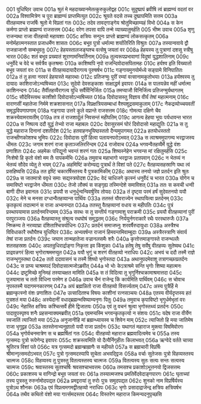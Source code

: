 001	युधिष्ठिर उवाच
001a	श्रुतं मे महदाख्यानमेतत्कुरुकुलोद्वह
001c	सुदुष्प्रापं ब्रवीषि त्वं ब्राह्मण्यं वदतां वर
002a	विश्वामित्रेण च पुरा ब्राह्मण्यं प्राप्तमित्युत
002c	श्रूयते वदसे तच्च दुष्प्रापमिति सत्तम
003a	वीतहव्यश्च राजर्षिः श्रुतो मे विप्रतां गतः
003c	तदेव तावद्गाङ्गेय श्रोतुमिच्छाम्यहं विभो
004a	स केन कर्मणा प्राप्तो ब्राह्मण्यं राजसत्तम
004c	वरेण तपसा वापि तन्मे व्याख्यातुमर्हति
005	भीष्म उवाच
005a	शृणु राजन्यथा राजा वीतहव्यो महायशाः
005c	क्षत्रियः सन्पुनः प्राप्तो ब्राह्मण्यं लोकसत्कृतम्
006a	मनोर्महात्मनस्तात प्रजाधर्मेण शासतः
006c	बभूव पुत्रो धर्मात्मा शर्यातिरिति विश्रुतः
007a	तस्यान्ववाये द्वौ राजन्राजानौ सम्बभूवतुः
007c	हेहयस्तालजङ्घश्च वत्सेषु जयतां वर
008a	हेहयस्य तु पुत्राणां दशसु स्त्रीषु भारत
008c	शतं बभूव प्रख्यातं शूराणामनिवर्तिनाम्
009a	तुल्यरूपप्रभावाणां विदुषां युद्धशालिनाम्
009c	धनुर्वेदे च वेदे च सर्वत्रैव कृतश्रमाः
010a	काशिष्वपि नृपो राजन्दिवोदासपितामहः
010c	हर्यश्व इति विख्यातो बभूव जयतां वरः
011a	स वीतहव्यदायादैरागत्य पुरुषर्षभ
011c	गङ्गायमुनयोर्मध्ये सङ्ग्रामे विनिपातितः
012a	तं तु हत्वा नरवरं हेहयास्ते महारथाः
012c	प्रतिजग्मुः पुरीं रम्यां वत्सानामकुतोभयाः
013a	हर्यश्वस्य तु दायादः काशिराजोऽभ्यषिच्यत
013c	सुदेवो देवसङ्काशः साक्षाद्धर्म इवापरः
014a	स पालयन्नेव महीं धर्मात्मा काशिनन्दनः
014c	तैर्वीतहव्यैरागत्य युधि सर्वैर्विनिर्जितः
015a	तमप्याजौ विनिर्जित्य प्रतिजग्मुर्यथागतम्
015c	सौदेविस्त्वथ काशीशो दिवोदासोऽभ्यषिच्यत
016a	दिवोदासस्तु विज्ञाय वीर्यं तेषां महात्मनाम्
016c	वाराणसीं महातेजा निर्ममे शक्रशासनात्
017a	विप्रक्षत्रियसम्बाधां वैश्यशूद्रसमाकुलाम्
017c	नैकद्रव्योच्चयवतीं समृद्धविपणापणाम्
018a	गङ्गाया उत्तरे कूले वप्रान्ते राजसत्तम
018c	गोमत्या दक्षिणे चैव शक्रस्येवामरावतीम्
019a	तत्र तं राजशार्दूलं निवसन्तं महीपतिम्
019c	आगत्य हेहया भूयः पर्यधावन्त भारत
020a	स निष्पत्य ददौ युद्धं तेभ्यो राजा महाबलः
020c	देवासुरसमं घोरं दिवोदासो महाद्युतिः
021a	स तु युद्धे महाराज दिनानां दशतीर्दश
021c	हतवाहनभूयिष्ठस्ततो दैन्यमुपागमत्
022a	हतयोधस्ततो राजन्क्षीणकोशश्च भूमिपः
022c	दिवोदासः पुरीं हित्वा पलायनपरोऽभवत्
023a	स त्वाश्रममुपागम्य भरद्वाजस्य धीमतः
023c	जगाम शरणं राजा कृताञ्जलिररिन्दम
024	राजोवाच
024a	भगवन्वैतहव्यैर्मे युद्धे वंशः प्रणाशितः
024c	अहमेकः परिद्यूनो भवन्तं शरणं गतः
025a	शिष्यस्नेहेन भगवन्स मां रक्षितुमर्हसि
025c	निःशेषो हि कृतो वंशो मम तैः पापकर्मभिः
026a	तमुवाच महाभागो भरद्वाजः प्रतापवान्
026c	न भेतव्यं न भेतव्यं सौदेव व्येतु ते भयम्
027a	अहमिष्टिं करोम्यद्य पुत्रार्थं ते विशां पते
027c	वैतहव्यसहस्राणि यथा त्वं प्रसहिष्यसि
028a	तत इष्टिं चकारर्षिस्तस्य वै पुत्रकामिकीम्
028c	अथास्य तनयो जज्ञे प्रतर्दन इति श्रुतः
029a	स जातमात्रो ववृधे समाः सद्यस्त्रयोदश
029c	वेदं चाधिजगे कृत्स्नं धनुर्वेदं च भारत
030a	योगेन च समाविष्टो भरद्वाजेन धीमता
030c	तेजो लौक्यं स सङ्गृह्य तस्मिन्देशे समाविशत्
031a	ततः स कवची धन्वी बाणी दीप्त इवानलः
031c	प्रययौ स धनुर्धुन्वन्विवर्षुरिव तोयदः
032a	तं दृष्ट्वा परमं हर्षं सुदेवतनयो ययौ
032c	मेने च मनसा दग्धान्वैतहव्यान्स पार्थिवः
033a	ततस्तं यौवराज्येन स्थापयित्वा प्रतर्दनम्
033c	कृतकृत्यं तदात्मानं स राजा अभ्यनन्दत
034a	ततस्तु वैतहव्यानां वधाय स महीपतिः
034c	पुत्रं प्रस्थापयामास प्रतर्दनमरिन्दमम्
035a	सरथः स तु सन्तीर्य गङ्गामाशु पराक्रमी
035c	प्रययौ वीतहव्यानां पुरीं परपुरञ्जयः
036a	वैतहव्यास्तु संश्रुत्य रथघोषं समुद्धतम्
036c	निर्ययुर्नगराकारै रथैः पररथारुजैः
037a	निष्क्रम्य ते नरव्याघ्रा दंशिताश्चित्रयोधिनः
037c	प्रतर्दनं समाजघ्नुः शरवर्षैरुदायुधाः
038a	अस्त्रैश्च विविधाकारै रथौघैश्च युधिष्ठिर
038c	अभ्यवर्षन्त राजानं हिमवन्तमिवाम्बुदाः
039a	अस्त्रैरस्त्राणि संवार्य तेषां राजा प्रतर्दनः
039c	जघान तान्महातेजा वज्रानलसमैः शरैः
040a	कृत्तोत्तमाङ्गास्ते राजन्भल्लैः शतसहस्रशः
040c	अपतन्रुधिरार्द्राङ्गा निकृत्ता इव किंशुकाः
041a	हतेषु तेषु सर्वेषु वीतहव्यः सुतेष्वथ
041c	प्राद्रवन्नगरं हित्वा भृगोराश्रममप्युत
042a	ययौ भृगुं च शरणं वीतहव्यो नराधिपः
042c	अभयं च ददौ तस्मै राज्ञे राजन्भृगुस्तथा
042e	ततो ददावासनं च तस्मै शिष्यो भृगोस्तदा
043a	अथानुपदमेवाशु तत्रागच्छत्प्रतर्दनः
043c	स प्राप्य चाश्रमपदं दिवोदासात्मजोऽब्रवीत्
044a	भो भोः केऽत्राश्रमे सन्ति भृगोः शिष्या महात्मनः
044c	द्रष्टुमिच्छे मुनिमहं तस्याचक्षत मामिति
045a	स तं विदित्वा तु भृगुर्निश्चक्रामाश्रमात्तदा
045c	पूजयामास च ततो विधिना परमेण ह
046a	उवाच चैनं राजेन्द्र किं कार्यमिति पार्थिवम्
046c	स चोवाच नृपस्तस्मै यदागमनकारणम्
047a	अयं ब्रह्मन्नितो राजा वीतहव्यो विसर्ज्यताम्
047c	अस्य पुत्रैर्हि मे ब्रह्मन्कृत्स्नो वंशः प्रणाशितः
047e	उत्सादितश्च विषयः काशीनां रत्नसञ्चयः
048a	एतस्य वीर्यदृप्तस्य हतं पुत्रशतं मया
048c	अस्येदानीं वधाद्ब्रह्मन्भविष्याम्यनृणः पितुः
049a	तमुवाच कृपाविष्टो भृगुर्धर्मभृतां वरः
049c	नेहास्ति क्षत्रियः कश्चित्सर्वे हीमे द्विजातयः
050a	एवं तु वचनं श्रुत्वा भृगोस्तथ्यं प्रतर्दनः
050c	पादावुपस्पृश्य शनैः प्रहसन्वाक्यमब्रवीत्
051a	एवमप्यस्मि भगवन्कृतकृत्यो न संशयः
051c	यदेष राजा वीर्येण स्वजातिं त्याजितो मया
052a	अनुजानीहि मां ब्रह्मन्ध्यायस्व च शिवेन माम्
052c	त्याजितो हि मया जातिमेष राजा भृगूद्वह
053a	ततस्तेनाभ्यनुज्ञातो ययौ राजा प्रतर्दनः
053c	यथागतं महाराज मुक्त्वा विषमिवोरगः
054a	भृगोर्वचनमात्रेण स च ब्रह्मर्षितां गतः
054c	वीतहव्यो महाराज ब्रह्मवादित्वमेव च
055a	तस्य गृत्समदः पुत्रो रूपेणेन्द्र इवापरः
055c	शक्रस्त्वमिति यो दैत्यैर्निगृहीतः किलाभवत्
056a	ऋग्वेदे वर्तते चाग्र्या श्रुतिरत्र विशां पते
056c	यत्र गृत्समदो ब्रह्मन्ब्राह्मणैः स महीयते
057a	स ब्रह्मचारी विप्रर्षिः श्रीमान्गृत्समदोऽभवत्
057c	पुत्रो गृत्समदस्यापि सुचेता अभवद्द्विजः
058a	वर्चाः सुतेजसः पुत्रो विहव्यस्तस्य चात्मजः
058c	विहव्यस्य तु पुत्रस्तु वितत्यस्तस्य चात्मजः
059a	वितत्यस्य सुतः सत्यः सन्तः सत्यस्य चात्मजः
059c	श्रवास्तस्य सुतश्चर्षिः श्रवसश्चाभवत्तमः
060a	तमसश्च प्रकाशोऽभूत्तनयो द्विजसत्तमः
060c	प्रकाशस्य च वागिन्द्रो बभूव जयतां वरः
061a	तस्यात्मजश्च प्रमतिर्वेदवेदाङ्गपारगः
061c	घृताच्यां तस्य पुत्रस्तु रुरुर्नामोदपद्यत
062a	प्रमद्वरायां तु रुरोः पुत्रः समुदपद्यत
062c	शुनको नाम विप्रर्षिर्यस्य पुत्रोऽथ शौनकः
063a	एवं विप्रत्वमगमद्वीतहव्यो नराधिपः
063c	भृगोः प्रसादाद्राजेन्द्र क्षत्रियः क्षत्रियर्षभ
064a	तथैव कथितो वंशो मया गार्त्समदस्तव
064c	विस्तरेण महाराज किमन्यदनुपृच्छसि
